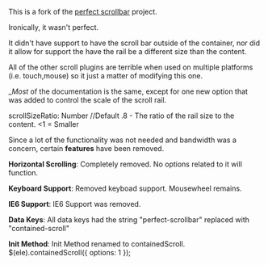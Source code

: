 This is a fork of the [perfect scrollbar](http://noraesae.github.io/perfect-scrollbar/) project.

Ironically, it wasn't perfect. 

It didn't have support to have the scroll bar outside of the container, nor
did it allow for support the have the rail be a different size than the content.

All of the other scroll plugins are terrible when used on multiple platforms
(i.e. touch,mouse) so it just a matter of modifying this one.

__Most_ of the documentation is the same, except for one new option that was added
to control the scale of the scroll rail.

scrollSizeRatio: Number //Default .8
	- The ratio of the rail size to
	the content. <1 = Smaller

Since a lot of the functionality was not needed and bandwidth was a
concern, certain __features__ have been removed.

__Horizontal Scrolling__: Completely removed. No options related to
it will function.

__Keyboard Support__: Removed keyboad support. Mousewheel remains.

__IE6 Support__: IE6 Support was removed.

__Data Keys__: All data keys had the string "perfect-scrollbar"
replaced with "contained-scroll"

__Init Method__: Init Method renamed to containedScroll.
$(ele).containedScroll({ options: 1 });
